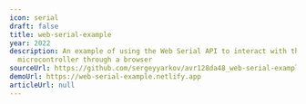 ```yaml
---
icon: serial
draft: false
title: web-serial-example
year: 2022
description: An example of using the Web Serial API to interact with the
  microcontroller through a browser
sourceUrl: https://github.com/sergeyyarkov/avr128da48_web-serial-example
demoUrl: https://web-serial-example.netlify.app
articleUrl: null
---
```

